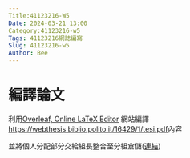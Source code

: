 ```yaml
---
Title:41123216-W5
Date: 2024-03-21 13:00
Category:41123216-w5
Tags: 41123216網誌編寫
Slug: 41123216-w5
Author: Bee
---
```




<!-- PELICAN_END_SUMMARY -->

# 編譯論文
利用[Overleaf, Online LaTeX Editor] 網站編譯<https://webthesis.biblio.polito.it/16429/1/tesi.pdf>內容

[Overleaf, Online LaTeX Editor]:https://www.overleaf.com/project
並將個人分配部分交給組長整合至分組倉儲([連結])

[連結]:https://drive.google.com/drive/folders/1Gb6dSehC21UYexmW0k_doqVTmrQ43aR7?usp=drive_link